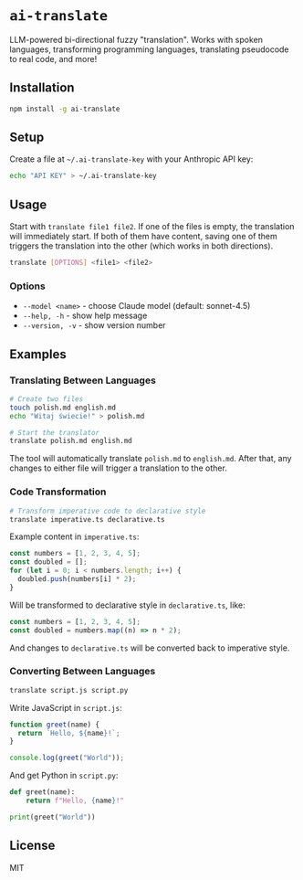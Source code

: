 # `ai-translate`

LLM-powered bi-directional fuzzy "translation".
Works with spoken languages, transforming programming languages, translating pseudocode to real code, and more!

## Installation

```bash
npm install -g ai-translate
```

## Setup

Create a file at `~/.ai-translate-key` with your Anthropic API key:

```bash
echo "API KEY" > ~/.ai-translate-key
```

## Usage

Start with `translate file1 file2`.
If one of the files is empty, the translation will immediately start.
If both of them have content, saving one of them triggers the translation into the other (which works in both directions).

```bash
translate [OPTIONS] <file1> <file2>
```

### Options

- `--model <name>` - choose Claude model (default: sonnet-4.5)
- `--help, -h` - show help message
- `--version, -v` - show version number

## Examples

### Translating Between Languages

```bash
# Create two files
touch polish.md english.md
echo "Witaj świecie!" > polish.md

# Start the translator
translate polish.md english.md
```

The tool will automatically translate `polish.md` to `english.md`. After that, any changes to either file will trigger a translation to the other.

### Code Transformation

```bash
# Transform imperative code to declarative style
translate imperative.ts declarative.ts
```

Example content in `imperative.ts`:

```typescript
const numbers = [1, 2, 3, 4, 5];
const doubled = [];
for (let i = 0; i < numbers.length; i++) {
  doubled.push(numbers[i] * 2);
}
```

Will be transformed to declarative style in `declarative.ts`, like:

```typescript
const numbers = [1, 2, 3, 4, 5];
const doubled = numbers.map((n) => n * 2);
```

And changes to `declarative.ts` will be converted back to imperative style.

### Converting Between Languages

```bash
translate script.js script.py
```

Write JavaScript in `script.js`:

```javascript
function greet(name) {
  return `Hello, ${name}!`;
}

console.log(greet("World"));
```

And get Python in `script.py`:

```python
def greet(name):
    return f"Hello, {name}!"

print(greet("World"))
```

## License

MIT
